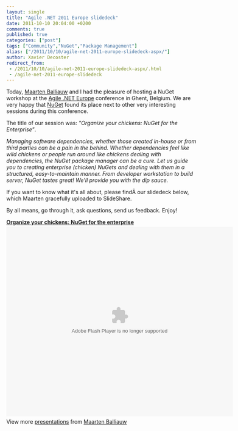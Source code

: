 ```yaml
---
layout: single
title: "Agile .NET 2011 Europe slidedeck"
date: 2011-10-10 20:04:00 +0200
comments: true
published: true
categories: ["post"]
tags: ["Community","NuGet","Package Management"]
alias: ["/2011/10/10/agile-net-2011-europe-slidedeck-aspx/"]
author: Xavier Decoster
redirect_from:
 - /2011/10/10/agile-net-2011-europe-slidedeck-aspx/.html
 - /agile-net-2011-europe-slidedeck
---
```

<p><input type="hidden" value="{EAV_BLOG_VER:3a47b38bce3f536c}" /></p>

<p>Today, <a href="http://blog.maartenballiauw.be" target="_blank">Maarten Balliauw</a> and I had the pleasure of hosting a NuGet workshop at the <a href="http://www.agileminds.be/event/5" target="_blank">Agile .NET Europe</a> conference in Ghent, Belgium. We are very happy that <a href="http://www.nuget.org" target="_blank">NuGet</a> found its place next to other very interesting sessions during this conference.</p>

<p>The title of our session was: <em>"Organize your chickens: NuGet for the Enterprise"</em>.</p>

<p><em>Managing software dependencies, whether those created in-house or from third parties can be a pain in the behind. Whether dependencies feel like wild chickens or people run around like chickens dealing with dependencies, the NuGet package manager can be a cure. Let us guide you to creating enterprise (chicken) NuGets and dealing with them in a structured, easy-to-maintain manner. From developer workstation to build server, NuGet tastes great! We'll provide you with the dip sauce.</em></p>

<p>If you want to know what it's all about, please findÂ our slidedeck below, which Maarten gracefully uploaded to SlideShare.</p>

<p>By all means, go through it, ask questions, send us feedback. Enjoy!</p>

<div id="__ss_9632373" style="width: 595px;"><strong style="display: block; margin: 12px 0 4px;"><a title="Organize your chickens: NuGet for the enterprise" href="http://www.slideshare.net/maartenba/organize-your-chickens-nuget-for-the-enterprise" target="_blank">Organize your chickens: NuGet for the enterprise</a></strong> <object id="__sse9632373" width="595" height="497"> <embed type="application/x-shockwave-flash" width="595" height="497" src="http://static.slidesharecdn.com/swf/ssplayer2.swf?doc=20111010-agileminds-organizeyourchickens-nugetfortheenterprise-111010105141-phpapp02&amp;rel=0&amp;stripped_title=organize-your-chickens-nuget-for-the-enterprise&amp;userName=maartenba" name="__sse9632373" allowscriptaccess="always" allowfullscreen="true" /> </object>
<div style="padding: 5px 0 12px;">View more <a href="http://www.slideshare.net/" target="_blank">presentations</a> from <a href="http://www.slideshare.net/maartenba" target="_blank">Maarten Balliauw</a></div>
</div>

<p></p>

<p></p>

<p></p>

<p></p>

<p></p>

<p></p>

<p></p>

<p></p>

<script type="text/javascript" src="http://b.scorecardresearch.com/beacon.js?c1=7&amp;c2=7400849&amp;c3=1&amp;c4=&amp;c5=&amp;c6="></script>

<script type="text/javascript" src="http://b.scorecardresearch.com/beacon.js?c1=7&amp;c2=7400849&amp;c3=1&amp;c4=&amp;c5=&amp;c6="></script>
